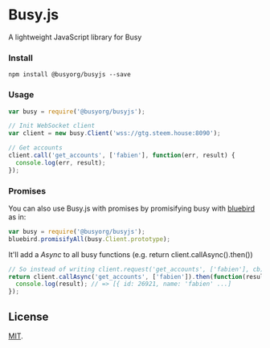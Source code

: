 # Busy.js

A lightweight JavaScript library for Busy

### Install
```
npm install @busyorg/busyjs --save
```

### Usage
```js
var busy = require('@busyorg/busyjs');

// Init WebSocket client
var client = new busy.Client('wss://gtg.steem.house:8090');

// Get accounts
client.call('get_accounts', ['fabien'], function(err, result) {
  console.log(err, result);
});
```

### Promises

You can also use Busy.js with promises by promisifying busy with
[bluebird](https://github.com/petkaantonov/bluebird) as in:

```js
var busy = require('@busyorg/busyjs');
bluebird.promisifyAll(busy.Client.prototype);
```

It'll add a *Async* to all busy functions (e.g. return client.callAsync().then())

```js
// So instead of writing client.request('get_accounts', ['fabien'], cb); you have to write:
return client.callAsync('get_accounts', ['fabien']).then(function(result) {
  console.log(result); // => [{ id: 26921, name: 'fabien' ...]
});
```

## License

[MIT](LICENSE).
